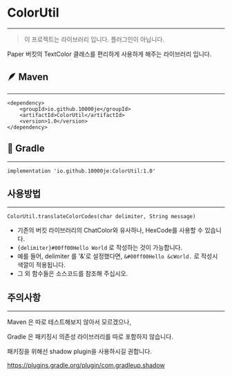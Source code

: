 # ColorUtil
- - -
> 이 프로젝트는 라이브러리 입니다. 플러그인이 아닙니다.

Paper 버킷의 TextColor 클래스를 편리하게 사용하게 해주는 라이브러리 입니다.

## 🪶 Maven
- - -
```
<dependency>
    <groupId>io.github.10000je</groupId>
    <artifactId>ColorUtil</artifactId>
    <version>1.0</version>
</dependency>
```

## 🐘 Gradle
- - -
```
implementation 'io.github.10000je:ColorUtil:1.0'
```

## 사용방법
- - -
```
ColorUtil.translateColorCodes(char delimiter, String message)
```
- 기존의 버킷 라이브러리의 ChatColor와  유사하나, HexCode를 사용할 수 있습니다.
- `{delimiter}#00ff00Hello World` 로 작성하는 것이 가능합니다.
- 예를 들어, delimiter 를 '&'로 설정했다면, `&#00ff00Hello &cWorld.` 로 작성시 색깔이 적용됩니다.
- 그 외 함수들은 소스코드를 참조해 주십시오.

## 주의사항
- - -
Maven 은 따로 테스트해보지 않아서 모르겠으나,

Gradle 은 패키징시 의존성 라이브러리를 따로 포함하지 않습니다.

패키징을 위해선 shadow plugin을 사용하시길 권합니다.

<https://plugins.gradle.org/plugin/com.gradleup.shadow>
